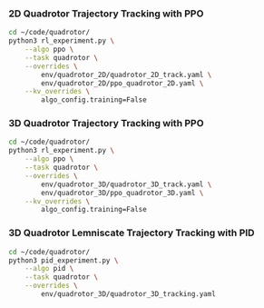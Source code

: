 ### 2D Quadrotor Trajectory Tracking with PPO

```bash
cd ~/code/quadrotor/
python3 rl_experiment.py \
    --algo ppo \
    --task quadrotor \
    --overrides \
        env/quadrotor_2D/quadrotor_2D_track.yaml \
        env/quadrotor_2D/ppo_quadrotor_2D.yaml \
    --kv_overrides \
        algo_config.training=False
```

### 3D Quadrotor Trajectory Tracking with PPO

```bash
cd ~/code/quadrotor/
python3 rl_experiment.py \
    --algo ppo \
    --task quadrotor \
    --overrides \
        env/quadrotor_3D/quadrotor_3D_track.yaml \
        env/quadrotor_3D/ppo_quadrotor_3D.yaml \
    --kv_overrides \
        algo_config.training=False
```


### 3D Quadrotor Lemniscate Trajectory Tracking with PID

```bash
cd ~/code/quadrotor/ 
python3 pid_experiment.py \
    --algo pid \
    --task quadrotor \
    --overrides \
        env/quadrotor_3D/quadrotor_3D_tracking.yaml 

```
